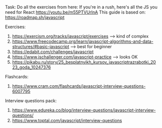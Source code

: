 Task: Do all the exercises from here:
If you're in a rush, here's all the JS you need for React https://youtu.be/m55PTVUrlnA
This guide is based on: https://roadmap.sh/javascript

Exercises:

1. https://exercism.org/tracks/javascript/exercises --> kind of complex
2. https://www.freecodecamp.org/learn/javascript-algorithms-and-data-structures/#basic-javascript --> best for beginner
3. https://edabit.com/challenges/javascript
4. https://www.jschallenger.com/javascript-practice --> looks OK
5. https://pikabu.ru/story/25_besplatnyikh_kursov_javascriptrazrabotki_2023_goda_10247376

Flashcards:

1. https://www.cram.com/flashcards/javascript-interview-questions-6007795

Interview questions pack:

1. https://www.edureka.co/blog/interview-questions/javascript-interview-questions/
2. https://www.toptal.com/javascript/interview-questions
